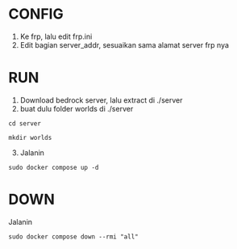 # CONFIG
1. Ke frp, lalu edit frp.ini
2. Edit bagian server_addr, sesuaikan sama alamat server frp nya

# RUN
1. Download bedrock server, lalu extract di ./server
2. buat dulu folder worlds di ./server

```cd server```

```mkdir worlds```

3. Jalanin 

```sudo docker compose up -d```

# DOWN
Jalanin 

```sudo docker compose down --rmi "all"```
